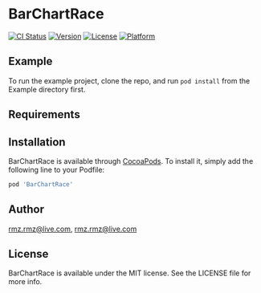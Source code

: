 # BarChartRace

[![CI Status](https://img.shields.io/travis/rmz.rmz@live.com/BarChartRace.svg?style=flat)](https://travis-ci.org/rmz.rmz@live.com/BarChartRace)
[![Version](https://img.shields.io/cocoapods/v/BarChartRace.svg?style=flat)](https://cocoapods.org/pods/BarChartRace)
[![License](https://img.shields.io/cocoapods/l/BarChartRace.svg?style=flat)](https://cocoapods.org/pods/BarChartRace)
[![Platform](https://img.shields.io/cocoapods/p/BarChartRace.svg?style=flat)](https://cocoapods.org/pods/BarChartRace)

## Example

To run the example project, clone the repo, and run `pod install` from the Example directory first.

## Requirements

## Installation

BarChartRace is available through [CocoaPods](https://cocoapods.org). To install
it, simply add the following line to your Podfile:

```ruby
pod 'BarChartRace'
```

## Author

rmz.rmz@live.com, rmz.rmz@live.com

## License

BarChartRace is available under the MIT license. See the LICENSE file for more info.

